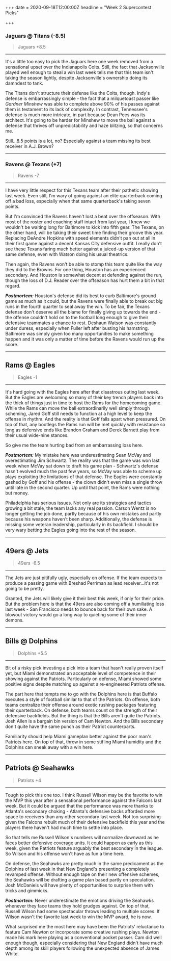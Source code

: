 +++
date = 2020-09-18T12:00:00Z
headline = "Week 2 Supercontest Picks"

+++
### Jaguars @ Titans (-8.5)

> Jaguars +8.5

***

It's a little too easy to pick the Jaguars here one week removed from a sensational upset over the Indianapolis Colts. Still, the fact that Jacksonville played well enough to steal a win last week tells me that this team isn't taking the season lightly, despite Jacksonville's ownership doing its damndest to tank.

The Titans don't structure their defense like the Colts, though. Indy's defense is embarrassingly simple - the fact that a milquetoast passer like _Gardner Minshew_ was able to complete above 90% of his passes against them is testament to its lack of complexity. In contrast, Tennessee's defense is much more intricate, in part because Dean Pees was its architect. It's going to be harder for Minshew to move the ball against a defense that thrives off unpredictability and haze blitzing, so that concerns me.

Still...8.5 points is a lot, no? Especially against a team missing its best receiver in A.J. Brown?

***

### Ravens @ Texans (+7)

> Ravens -7

***

I have very little respect for this Texans team after their pathetic showing last week. Even still, I'm wary of going against an elite quarterback coming off a bad loss, especially when that same quarterback's taking seven points.

But I'm convinced the Ravens haven't lost a beat over the offseason. With most of the roster and coaching staff intact from last year, I knew we wouldn't be waiting long for Baltimore to kick into fifth gear. The Texans, on the other hand, will be taking their sweet time finding their groove this year. Replacing DeAndre Hopkins with speed elements didn't pan out at all in their first game against a decent Kansas City defensive outfit. I really don't see these Texans faring much better against a juiced-up version of that same defense, even with Watson doing his usual theatrics.

Then again, the Ravens won't be able to stomp this team quite like the way they did to the Browns. For one thing, Houston has an experienced secondary. And Houston is somewhat decent at defending against the run, though the loss of D.J. Reader over the offseason has hurt them a bit in that regard.

**_Postmortem:_** Houston's defense did its best to curb Baltimore's ground game as much as it could, but the Ravens were finally able to break out big runs in the fourth quarter to seal away the win. To be fair, the Texans defense don't deserve all the blame for finally giving up towards the end - the offense couldn't hold on to the football long enough to give their defensive teammates a chance to rest. Deshaun Watson was constantly under duress, especially when Fuller left after busting his hamstring. Baltimore was simply given too many opportunities to make something happen and it was only a matter of time before the Ravens would run up the score.

***

## Rams @ Eagles

> Eagles -1

***

It's hard going with the Eagles here after that disastrous outing last week. But the Eagles are welcoming so many of their key trench players back into the thick of things just in time to host the Rams for the homecoming game. While the Rams can move the ball extraordinarily well simply through scheming, Jared Goff still needs to function at a high level to keep the offense in rhythm. And the reality is that Goff falls apart when pressured. On top of that, any bootlegs the Rams run will be met quickly with resistance so long as defensive ends like Brandon Graham and Derek Barnett play from their usual wide-nine stances.

So give me the team hurting bad from an embarrassing loss here.

**_Postmortem:_** My mistake here was underestimating Sean McVay and overestimating Jim Schwartz. The reality was that the game was won last week when McVay sat down to draft his game plan - Schwartz's defense hasn't evolved much the past few years, so McVay was able to scheme up plays exploiting the limitations of that defense. The Eagles were constantly gashed by Goff and his offense - the clown didn't even miss a single throw until late in the second quarter. Up until that point, the Rams were nothing but money.

Philadelphia has serious issues. Not only are its strategies and tactics growing a bit stale, the team lacks any real passion. Carson Wentz is no longer getting the job done, partly because of his own mistakes and partly because his weapons haven't been sharp. Additionally, the defense is missing some veteran leadership, particularly in its backfield. I should be very wary betting the Eagles going into the rest of the season.

***

## 49ers @ Jets

> 49ers -6.5

***

The Jets are just pitifully ugly, especially on offense. If the team expects to produce a passing game with Breshad Perriman as lead receiver...it's not going to be pretty.

Granted, the Jets will likely give it their best this week, if only for their pride. But the problem here is that the 49ers are also coming off a humiliating loss last week - San Francisco needs to bounce back for their own sake. A blowout victory would go a long way to quieting some of their inner demons.

***

## Bills @ Dolphins

> Dolphins +5.5

***

Bit of a risky pick investing a pick into a team that hasn't really proven itself yet, but Miami demonstrated an acceptable level of competence in their showing against the Patriots. Particularly on defense, Miami showed some positive signs despite matching up against a re-engineered Patriots offense.

The part here that tempts me to go with the Dolphins here is that Buffalo executes a style of football similar to that of the Patriots. On offense, both teams centralize their offense around exotic rushing packages featuring their quarterback. On defense, both teams count on the strength of their defensive backfields. But the thing is that the Bills aren't quite the Patriots. Josh Allen is a bargain bin version of Cam Newton. And the Bills secondary don't quite have the same punch as their Patriot counterparts.

Familiarity should help Miami gameplan better against the poor man's Patriots here. On top of that, throw in some stifling Miami humidity and the Dolphins can sneak away with a win here.

***

## Patriots @ Seahawks

> Patriots +4

***

Tough to pick this one too. I think Russell Wilson may be the favorite to win the MVP this year after a sensational performance against the Falcons last week. But it could be argued that the performance was more thanks to Atlanta's secondary choking - Atlanta's defensive backs afforded more space to receivers than any other secondary last week. Not too surprising given the Falcons rebuilt much of their defensive backfield this year and the players there haven't had much time to settle into place.

So that tells me Russell Wilson's numbers will normalize downward as he faces better defensive coverage units. It could happen as early as this week, given the Patriots feature arguably the best secondary in the league. So Wilson and his offense won't have as fun a time here.

On defense, the Seahawks are pretty much in the same predicament as the Dolphins of last week in that New England's presenting a completely revamped offense. Without enough tape on their new offensive schemes, the Seahawks will be drafting a game plan based partly on speculation. Josh McDaniels will have plenty of opportunities to surprise them with tricks and gimmicks.

**_Postmortem:_** Never underestimate the emotions driving the Seahawks whenever they face teams they hold grudges against. On top of that, Russell Wilson had some spectacular throws leading to multiple scores. If Wilson wasn't the favorite last week to win the MVP award, he is now.

What surprised me the most here may have been the Patriots' reluctance to feature Cam Newton or incorporate some creative rushing plays. Newton made his mark here playing as a conventional pocket passer. Cam did well enough though, especially considering that New England didn't have much depth among its skill players following the unexpected absence of James White.